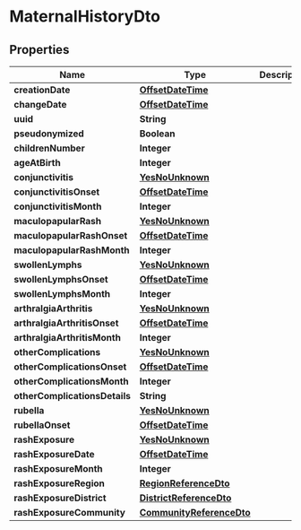 # MaternalHistoryDto

## Properties
Name | Type | Description | Notes
------------ | ------------- | ------------- | -------------
**creationDate** | [**OffsetDateTime**](OffsetDateTime.md) |  |  [optional]
**changeDate** | [**OffsetDateTime**](OffsetDateTime.md) |  |  [optional]
**uuid** | **String** |  |  [optional]
**pseudonymized** | **Boolean** |  |  [optional]
**childrenNumber** | **Integer** |  |  [optional]
**ageAtBirth** | **Integer** |  |  [optional]
**conjunctivitis** | [**YesNoUnknown**](YesNoUnknown.md) |  |  [optional]
**conjunctivitisOnset** | [**OffsetDateTime**](OffsetDateTime.md) |  |  [optional]
**conjunctivitisMonth** | **Integer** |  |  [optional]
**maculopapularRash** | [**YesNoUnknown**](YesNoUnknown.md) |  |  [optional]
**maculopapularRashOnset** | [**OffsetDateTime**](OffsetDateTime.md) |  |  [optional]
**maculopapularRashMonth** | **Integer** |  |  [optional]
**swollenLymphs** | [**YesNoUnknown**](YesNoUnknown.md) |  |  [optional]
**swollenLymphsOnset** | [**OffsetDateTime**](OffsetDateTime.md) |  |  [optional]
**swollenLymphsMonth** | **Integer** |  |  [optional]
**arthralgiaArthritis** | [**YesNoUnknown**](YesNoUnknown.md) |  |  [optional]
**arthralgiaArthritisOnset** | [**OffsetDateTime**](OffsetDateTime.md) |  |  [optional]
**arthralgiaArthritisMonth** | **Integer** |  |  [optional]
**otherComplications** | [**YesNoUnknown**](YesNoUnknown.md) |  |  [optional]
**otherComplicationsOnset** | [**OffsetDateTime**](OffsetDateTime.md) |  |  [optional]
**otherComplicationsMonth** | **Integer** |  |  [optional]
**otherComplicationsDetails** | **String** |  |  [optional]
**rubella** | [**YesNoUnknown**](YesNoUnknown.md) |  |  [optional]
**rubellaOnset** | [**OffsetDateTime**](OffsetDateTime.md) |  |  [optional]
**rashExposure** | [**YesNoUnknown**](YesNoUnknown.md) |  |  [optional]
**rashExposureDate** | [**OffsetDateTime**](OffsetDateTime.md) |  |  [optional]
**rashExposureMonth** | **Integer** |  |  [optional]
**rashExposureRegion** | [**RegionReferenceDto**](RegionReferenceDto.md) |  |  [optional]
**rashExposureDistrict** | [**DistrictReferenceDto**](DistrictReferenceDto.md) |  |  [optional]
**rashExposureCommunity** | [**CommunityReferenceDto**](CommunityReferenceDto.md) |  |  [optional]
